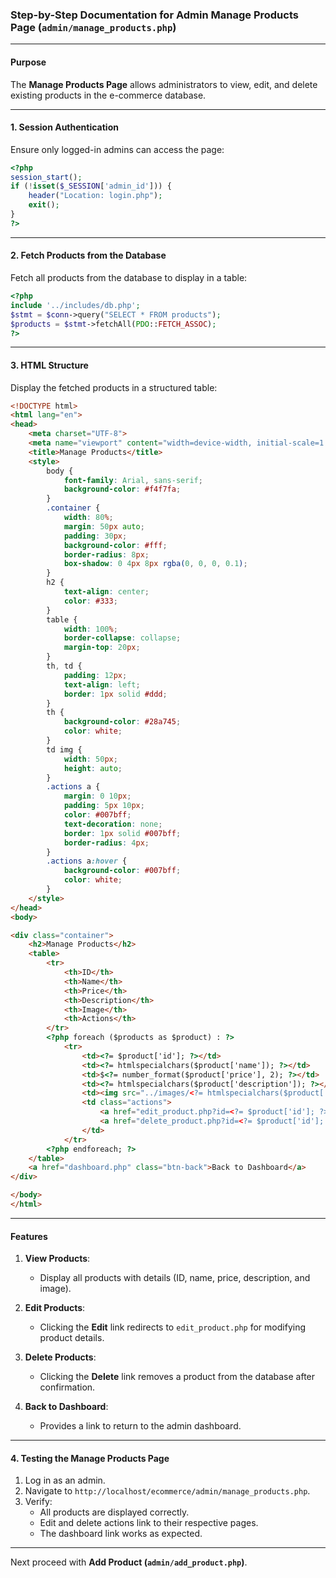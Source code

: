 ### Step-by-Step Documentation for Admin Manage Products Page (`admin/manage_products.php`)

---

#### Purpose
The **Manage Products Page** allows administrators to view, edit, and delete existing products in the e-commerce database.

---

#### 1. Session Authentication
Ensure only logged-in admins can access the page:

```php
<?php
session_start();
if (!isset($_SESSION['admin_id'])) {
    header("Location: login.php");
    exit();
}
?>
```

---

#### 2. Fetch Products from the Database
Fetch all products from the database to display in a table:

```php
<?php
include '../includes/db.php';
$stmt = $conn->query("SELECT * FROM products");
$products = $stmt->fetchAll(PDO::FETCH_ASSOC);
?>
```

---

#### 3. HTML Structure
Display the fetched products in a structured table:

```html
<!DOCTYPE html>
<html lang="en">
<head>
    <meta charset="UTF-8">
    <meta name="viewport" content="width=device-width, initial-scale=1.0">
    <title>Manage Products</title>
    <style>
        body {
            font-family: Arial, sans-serif;
            background-color: #f4f7fa;
        }
        .container {
            width: 80%;
            margin: 50px auto;
            padding: 30px;
            background-color: #fff;
            border-radius: 8px;
            box-shadow: 0 4px 8px rgba(0, 0, 0, 0.1);
        }
        h2 {
            text-align: center;
            color: #333;
        }
        table {
            width: 100%;
            border-collapse: collapse;
            margin-top: 20px;
        }
        th, td {
            padding: 12px;
            text-align: left;
            border: 1px solid #ddd;
        }
        th {
            background-color: #28a745;
            color: white;
        }
        td img {
            width: 50px;
            height: auto;
        }
        .actions a {
            margin: 0 10px;
            padding: 5px 10px;
            color: #007bff;
            text-decoration: none;
            border: 1px solid #007bff;
            border-radius: 4px;
        }
        .actions a:hover {
            background-color: #007bff;
            color: white;
        }
    </style>
</head>
<body>

<div class="container">
    <h2>Manage Products</h2>
    <table>
        <tr>
            <th>ID</th>
            <th>Name</th>
            <th>Price</th>
            <th>Description</th>
            <th>Image</th>
            <th>Actions</th>
        </tr>
        <?php foreach ($products as $product) : ?>
            <tr>
                <td><?= $product['id']; ?></td>
                <td><?= htmlspecialchars($product['name']); ?></td>
                <td>$<?= number_format($product['price'], 2); ?></td>
                <td><?= htmlspecialchars($product['description']); ?></td>
                <td><img src="../images/<?= htmlspecialchars($product['image']); ?>" alt="Product Image"></td>
                <td class="actions">
                    <a href="edit_product.php?id=<?= $product['id']; ?>">Edit</a>
                    <a href="delete_product.php?id=<?= $product['id']; ?>" onclick="return confirm('Are you sure you want to delete this product?');">Delete</a>
                </td>
            </tr>
        <?php endforeach; ?>
    </table>
    <a href="dashboard.php" class="btn-back">Back to Dashboard</a>
</div>

</body>
</html>
```

---

#### Features
1. **View Products**:
   - Display all products with details (ID, name, price, description, and image).

2. **Edit Products**:
   - Clicking the **Edit** link redirects to `edit_product.php` for modifying product details.

3. **Delete Products**:
   - Clicking the **Delete** link removes a product from the database after confirmation.

4. **Back to Dashboard**:
   - Provides a link to return to the admin dashboard.

---

#### 4. Testing the Manage Products Page
1. Log in as an admin.
2. Navigate to `http://localhost/ecommerce/admin/manage_products.php`.
3. Verify:
   - All products are displayed correctly.
   - Edit and delete actions link to their respective pages.
   - The dashboard link works as expected.

---

Next proceed with **Add Product (`admin/add_product.php`)**.
